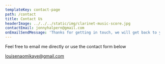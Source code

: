 ```yaml
---
templateKey: contact-page
path: /contact
title: Contact Us
headerImage: ../../../static/img/clarinet-music-score.jpg
contactEmail: jonnyhalpern@gmail.com
onEmailSendMessage: 'Thanks for getting in touch, we will get back to you soon'
---
```


Feel free to email me directly or use the contact form below

louisenaomikaye@gmail.com
